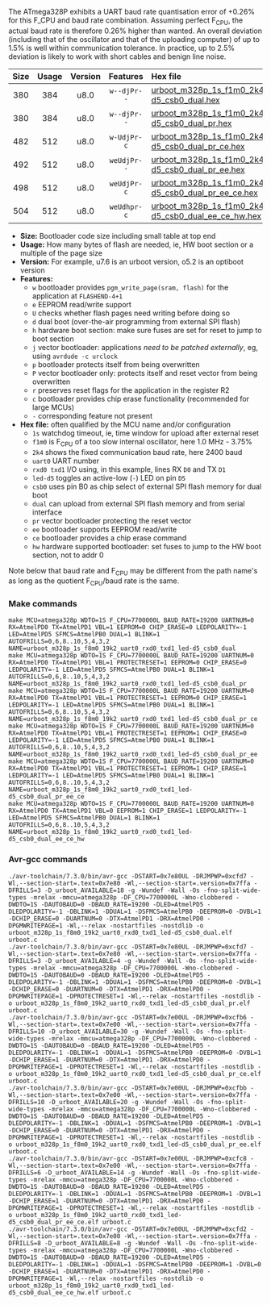 The ATmega328P exhibits a UART baud rate quantisation error of +0.26% for this F_CPU and baud rate combination. Assuming perfect F<sub>CPU</sub>, the actual baud rate is therefore 0.26% higher than wanted. An overall deviation (including that of the oscillator and that of the uploading computer) of up to 1.5% is well within communication tolerance. In practice, up to 2.5% deviation is likely to work with short cables and benign line noise.

|Size|Usage|Version|Features|Hex file|
|:-:|:-:|:-:|:-:|:--|
|380|384|u8.0|`w--djPr--`|[urboot_m328p_1s_f1m0_2k4_uart0_rxd0_txd1_led-d5_csb0_dual.hex](https://raw.githubusercontent.com/stefanrueger/urboot.hex/main/boards/ursense/atmega328p/watchdog_1_s/internal_oscillator_f-3.75%25/%2B1m000000_hz/%2B%2B%2B2k4_baud/uart0_rxd0_txd1/led-d5_csb0_dual/urboot_m328p_1s_f1m0_2k4_uart0_rxd0_txd1_led-d5_csb0_dual.hex)|
|380|384|u8.0|`w--djPr--`|[urboot_m328p_1s_f1m0_2k4_uart0_rxd0_txd1_led-d5_csb0_dual_pr.hex](https://raw.githubusercontent.com/stefanrueger/urboot.hex/main/boards/ursense/atmega328p/watchdog_1_s/internal_oscillator_f-3.75%25/%2B1m000000_hz/%2B%2B%2B2k4_baud/uart0_rxd0_txd1/led-d5_csb0_dual/urboot_m328p_1s_f1m0_2k4_uart0_rxd0_txd1_led-d5_csb0_dual_pr.hex)|
|482|512|u8.0|`w-UdjPr-c`|[urboot_m328p_1s_f1m0_2k4_uart0_rxd0_txd1_led-d5_csb0_dual_pr_ce.hex](https://raw.githubusercontent.com/stefanrueger/urboot.hex/main/boards/ursense/atmega328p/watchdog_1_s/internal_oscillator_f-3.75%25/%2B1m000000_hz/%2B%2B%2B2k4_baud/uart0_rxd0_txd1/led-d5_csb0_dual/urboot_m328p_1s_f1m0_2k4_uart0_rxd0_txd1_led-d5_csb0_dual_pr_ce.hex)|
|492|512|u8.0|`weUdjPr--`|[urboot_m328p_1s_f1m0_2k4_uart0_rxd0_txd1_led-d5_csb0_dual_pr_ee.hex](https://raw.githubusercontent.com/stefanrueger/urboot.hex/main/boards/ursense/atmega328p/watchdog_1_s/internal_oscillator_f-3.75%25/%2B1m000000_hz/%2B%2B%2B2k4_baud/uart0_rxd0_txd1/led-d5_csb0_dual/urboot_m328p_1s_f1m0_2k4_uart0_rxd0_txd1_led-d5_csb0_dual_pr_ee.hex)|
|498|512|u8.0|`weUdjPr-c`|[urboot_m328p_1s_f1m0_2k4_uart0_rxd0_txd1_led-d5_csb0_dual_pr_ee_ce.hex](https://raw.githubusercontent.com/stefanrueger/urboot.hex/main/boards/ursense/atmega328p/watchdog_1_s/internal_oscillator_f-3.75%25/%2B1m000000_hz/%2B%2B%2B2k4_baud/uart0_rxd0_txd1/led-d5_csb0_dual/urboot_m328p_1s_f1m0_2k4_uart0_rxd0_txd1_led-d5_csb0_dual_pr_ee_ce.hex)|
|504|512|u8.0|`weUdhpr-c`|[urboot_m328p_1s_f1m0_2k4_uart0_rxd0_txd1_led-d5_csb0_dual_ee_ce_hw.hex](https://raw.githubusercontent.com/stefanrueger/urboot.hex/main/boards/ursense/atmega328p/watchdog_1_s/internal_oscillator_f-3.75%25/%2B1m000000_hz/%2B%2B%2B2k4_baud/uart0_rxd0_txd1/led-d5_csb0_dual/urboot_m328p_1s_f1m0_2k4_uart0_rxd0_txd1_led-d5_csb0_dual_ee_ce_hw.hex)|

- **Size:** Bootloader code size including small table at top end
- **Usage:** How many bytes of flash are needed, ie, HW boot section or a multiple of the page size
- **Version:** For example, u7.6 is an urboot version, o5.2 is an optiboot version
- **Features:**
  + `w` bootloader provides `pgm_write_page(sram, flash)` for the application at `FLASHEND-4+1`
  + `e` EEPROM read/write support
  + `U` checks whether flash pages need writing before doing so
  + `d` dual boot (over-the-air programming from external SPI flash)
  + `h` hardware boot section: make sure fuses are set for reset to jump to boot section
  + `j` vector bootloader: applications *need to be patched externally*, eg, using `avrdude -c urclock`
  + `p` bootloader protects itself from being overwritten
  + `P` vector bootloader only: protects itself and reset vector from being overwritten
  + `r` preserves reset flags for the application in the register R2
  + `c` bootloader provides chip erase functionality (recommended for large MCUs)
  + `-` corresponding feature not present
- **Hex file:** often qualified by the MCU name and/or configuration
  + `1s` watchdog timeout, ie, time window for upload after external reset
  + `f1m0` is F<sub>CPU</sub> of a too slow internal oscillator, here 1.0 MHz - 3.75%
  + `2k4` shows the fixed communication baud rate, here 2400 baud
  + `uart0` UART number
  + `rxd0 txd1` I/O using, in this example, lines RX `D0` and TX `D1`
  + `led-d5` toggles an active-low (`-`) LED on pin `D5`
  + `csb0` uses pin B0 as chip select of external SPI flash memory for dual boot
  + `dual` can upload from external SPI flash memory and from serial interface
  + `pr` vector bootloader protecting the reset vector
  + `ee` bootloader supports EEPROM read/write
  + `ce` bootloader provides a chip erase command
  + `hw` hardware supported bootloader: set fuses to jump to the HW boot section, not to addr 0


Note below that baud rate and F<sub>CPU</sub> may be different from the path name's as long as the quotient F<sub>CPU</sub>/baud rate is the same.

### Make commands
```
make MCU=atmega328p WDTO=1S F_CPU=7700000L BAUD_RATE=19200 UARTNUM=0 RX=AtmelPD0 TX=AtmelPD1 VBL=1 EEPROM=0 CHIP_ERASE=0 LEDPOLARITY=-1 LED=AtmelPD5 SFMCS=AtmelPB0 DUAL=1 BLINK=1 AUTOFRILLS=0,6,8..10,5,4,3,2 NAME=urboot_m328p_1s_f8m0_19k2_uart0_rxd0_txd1_led-d5_csb0_dual
make MCU=atmega328p WDTO=1S F_CPU=7700000L BAUD_RATE=19200 UARTNUM=0 RX=AtmelPD0 TX=AtmelPD1 VBL=1 PROTECTRESET=1 EEPROM=0 CHIP_ERASE=0 LEDPOLARITY=-1 LED=AtmelPD5 SFMCS=AtmelPB0 DUAL=1 BLINK=1 AUTOFRILLS=0,6,8..10,5,4,3,2 NAME=urboot_m328p_1s_f8m0_19k2_uart0_rxd0_txd1_led-d5_csb0_dual_pr
make MCU=atmega328p WDTO=1S F_CPU=7700000L BAUD_RATE=19200 UARTNUM=0 RX=AtmelPD0 TX=AtmelPD1 VBL=1 PROTECTRESET=1 EEPROM=0 CHIP_ERASE=1 LEDPOLARITY=-1 LED=AtmelPD5 SFMCS=AtmelPB0 DUAL=1 BLINK=1 AUTOFRILLS=0,6,8..10,5,4,3,2 NAME=urboot_m328p_1s_f8m0_19k2_uart0_rxd0_txd1_led-d5_csb0_dual_pr_ce
make MCU=atmega328p WDTO=1S F_CPU=7700000L BAUD_RATE=19200 UARTNUM=0 RX=AtmelPD0 TX=AtmelPD1 VBL=1 PROTECTRESET=1 EEPROM=1 CHIP_ERASE=0 LEDPOLARITY=-1 LED=AtmelPD5 SFMCS=AtmelPB0 DUAL=1 BLINK=1 AUTOFRILLS=0,6,8..10,5,4,3,2 NAME=urboot_m328p_1s_f8m0_19k2_uart0_rxd0_txd1_led-d5_csb0_dual_pr_ee
make MCU=atmega328p WDTO=1S F_CPU=7700000L BAUD_RATE=19200 UARTNUM=0 RX=AtmelPD0 TX=AtmelPD1 VBL=1 PROTECTRESET=1 EEPROM=1 CHIP_ERASE=1 LEDPOLARITY=-1 LED=AtmelPD5 SFMCS=AtmelPB0 DUAL=1 BLINK=1 AUTOFRILLS=0,6,8..10,5,4,3,2 NAME=urboot_m328p_1s_f8m0_19k2_uart0_rxd0_txd1_led-d5_csb0_dual_pr_ee_ce
make MCU=atmega328p WDTO=1S F_CPU=7700000L BAUD_RATE=19200 UARTNUM=0 RX=AtmelPD0 TX=AtmelPD1 VBL=0 EEPROM=1 CHIP_ERASE=1 LEDPOLARITY=-1 LED=AtmelPD5 SFMCS=AtmelPB0 DUAL=1 BLINK=1 AUTOFRILLS=0,6,8..10,5,4,3,2 NAME=urboot_m328p_1s_f8m0_19k2_uart0_rxd0_txd1_led-d5_csb0_dual_ee_ce_hw
```

### Avr-gcc commands
```
./avr-toolchain/7.3.0/bin/avr-gcc -DSTART=0x7e80UL -DRJMPWP=0xcfd7 -Wl,--section-start=.text=0x7e80 -Wl,--section-start=.version=0x7ffa -DFRILLS=3 -D_urboot_AVAILABLE=18 -g -Wundef -Wall -Os -fno-split-wide-types -mrelax -mmcu=atmega328p -DF_CPU=7700000L -Wno-clobbered -DWDTO=1S -DAUTOBAUD=0 -DBAUD_RATE=19200 -DLED=AtmelPD5 -DLEDPOLARITY=-1 -DBLINK=1 -DDUAL=1 -DSFMCS=AtmelPB0 -DEEPROM=0 -DVBL=1 -DCHIP_ERASE=0 -DUARTNUM=0 -DTX=AtmelPD1 -DRX=AtmelPD0 -DPGMWRITEPAGE=1 -Wl,--relax -nostartfiles -nostdlib -o urboot_m328p_1s_f8m0_19k2_uart0_rxd0_txd1_led-d5_csb0_dual.elf urboot.c
./avr-toolchain/7.3.0/bin/avr-gcc -DSTART=0x7e80UL -DRJMPWP=0xcfd7 -Wl,--section-start=.text=0x7e80 -Wl,--section-start=.version=0x7ffa -DFRILLS=3 -D_urboot_AVAILABLE=4 -g -Wundef -Wall -Os -fno-split-wide-types -mrelax -mmcu=atmega328p -DF_CPU=7700000L -Wno-clobbered -DWDTO=1S -DAUTOBAUD=0 -DBAUD_RATE=19200 -DLED=AtmelPD5 -DLEDPOLARITY=-1 -DBLINK=1 -DDUAL=1 -DSFMCS=AtmelPB0 -DEEPROM=0 -DVBL=1 -DCHIP_ERASE=0 -DUARTNUM=0 -DTX=AtmelPD1 -DRX=AtmelPD0 -DPGMWRITEPAGE=1 -DPROTECTRESET=1 -Wl,--relax -nostartfiles -nostdlib -o urboot_m328p_1s_f8m0_19k2_uart0_rxd0_txd1_led-d5_csb0_dual_pr.elf urboot.c
./avr-toolchain/7.3.0/bin/avr-gcc -DSTART=0x7e00UL -DRJMPWP=0xcfb6 -Wl,--section-start=.text=0x7e00 -Wl,--section-start=.version=0x7ffa -DFRILLS=10 -D_urboot_AVAILABLE=30 -g -Wundef -Wall -Os -fno-split-wide-types -mrelax -mmcu=atmega328p -DF_CPU=7700000L -Wno-clobbered -DWDTO=1S -DAUTOBAUD=0 -DBAUD_RATE=19200 -DLED=AtmelPD5 -DLEDPOLARITY=-1 -DBLINK=1 -DDUAL=1 -DSFMCS=AtmelPB0 -DEEPROM=0 -DVBL=1 -DCHIP_ERASE=1 -DUARTNUM=0 -DTX=AtmelPD1 -DRX=AtmelPD0 -DPGMWRITEPAGE=1 -DPROTECTRESET=1 -Wl,--relax -nostartfiles -nostdlib -o urboot_m328p_1s_f8m0_19k2_uart0_rxd0_txd1_led-d5_csb0_dual_pr_ce.elf urboot.c
./avr-toolchain/7.3.0/bin/avr-gcc -DSTART=0x7e00UL -DRJMPWP=0xcfbb -Wl,--section-start=.text=0x7e00 -Wl,--section-start=.version=0x7ffa -DFRILLS=10 -D_urboot_AVAILABLE=20 -g -Wundef -Wall -Os -fno-split-wide-types -mrelax -mmcu=atmega328p -DF_CPU=7700000L -Wno-clobbered -DWDTO=1S -DAUTOBAUD=0 -DBAUD_RATE=19200 -DLED=AtmelPD5 -DLEDPOLARITY=-1 -DBLINK=1 -DDUAL=1 -DSFMCS=AtmelPB0 -DEEPROM=1 -DVBL=1 -DCHIP_ERASE=0 -DUARTNUM=0 -DTX=AtmelPD1 -DRX=AtmelPD0 -DPGMWRITEPAGE=1 -DPROTECTRESET=1 -Wl,--relax -nostartfiles -nostdlib -o urboot_m328p_1s_f8m0_19k2_uart0_rxd0_txd1_led-d5_csb0_dual_pr_ee.elf urboot.c
./avr-toolchain/7.3.0/bin/avr-gcc -DSTART=0x7e00UL -DRJMPWP=0xcfc8 -Wl,--section-start=.text=0x7e00 -Wl,--section-start=.version=0x7ffa -DFRILLS=6 -D_urboot_AVAILABLE=14 -g -Wundef -Wall -Os -fno-split-wide-types -mrelax -mmcu=atmega328p -DF_CPU=7700000L -Wno-clobbered -DWDTO=1S -DAUTOBAUD=0 -DBAUD_RATE=19200 -DLED=AtmelPD5 -DLEDPOLARITY=-1 -DBLINK=1 -DDUAL=1 -DSFMCS=AtmelPB0 -DEEPROM=1 -DVBL=1 -DCHIP_ERASE=1 -DUARTNUM=0 -DTX=AtmelPD1 -DRX=AtmelPD0 -DPGMWRITEPAGE=1 -DPROTECTRESET=1 -Wl,--relax -nostartfiles -nostdlib -o urboot_m328p_1s_f8m0_19k2_uart0_rxd0_txd1_led-d5_csb0_dual_pr_ee_ce.elf urboot.c
./avr-toolchain/7.3.0/bin/avr-gcc -DSTART=0x7e00UL -DRJMPWP=0xcfd2 -Wl,--section-start=.text=0x7e00 -Wl,--section-start=.version=0x7ffa -DFRILLS=8 -D_urboot_AVAILABLE=8 -g -Wundef -Wall -Os -fno-split-wide-types -mrelax -mmcu=atmega328p -DF_CPU=7700000L -Wno-clobbered -DWDTO=1S -DAUTOBAUD=0 -DBAUD_RATE=19200 -DLED=AtmelPD5 -DLEDPOLARITY=-1 -DBLINK=1 -DDUAL=1 -DSFMCS=AtmelPB0 -DEEPROM=1 -DVBL=0 -DCHIP_ERASE=1 -DUARTNUM=0 -DTX=AtmelPD1 -DRX=AtmelPD0 -DPGMWRITEPAGE=1 -Wl,--relax -nostartfiles -nostdlib -o urboot_m328p_1s_f8m0_19k2_uart0_rxd0_txd1_led-d5_csb0_dual_ee_ce_hw.elf urboot.c
```

